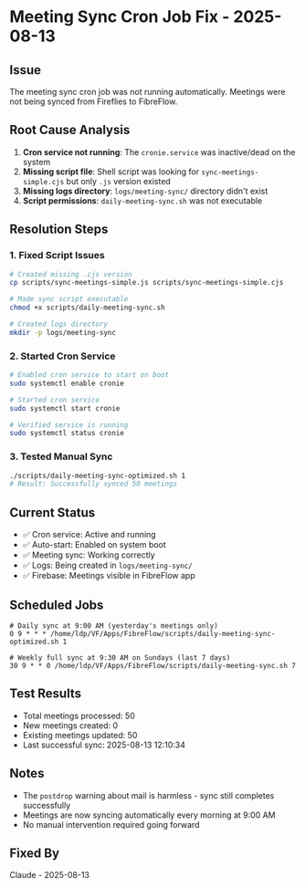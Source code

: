 # Meeting Sync Cron Job Fix - 2025-08-13

## Issue
The meeting sync cron job was not running automatically. Meetings were not being synced from Fireflies to FibreFlow.

## Root Cause Analysis
1. **Cron service not running**: The `cronie.service` was inactive/dead on the system
2. **Missing script file**: Shell script was looking for `sync-meetings-simple.cjs` but only `.js` version existed
3. **Missing logs directory**: `logs/meeting-sync/` directory didn't exist
4. **Script permissions**: `daily-meeting-sync.sh` was not executable

## Resolution Steps

### 1. Fixed Script Issues
```bash
# Created missing .cjs version
cp scripts/sync-meetings-simple.js scripts/sync-meetings-simple.cjs

# Made sync script executable
chmod +x scripts/daily-meeting-sync.sh

# Created logs directory
mkdir -p logs/meeting-sync
```

### 2. Started Cron Service
```bash
# Enabled cron service to start on boot
sudo systemctl enable cronie

# Started cron service
sudo systemctl start cronie

# Verified service is running
sudo systemctl status cronie
```

### 3. Tested Manual Sync
```bash
./scripts/daily-meeting-sync-optimized.sh 1
# Result: Successfully synced 50 meetings
```

## Current Status
- ✅ Cron service: Active and running
- ✅ Auto-start: Enabled on system boot
- ✅ Meeting sync: Working correctly
- ✅ Logs: Being created in `logs/meeting-sync/`
- ✅ Firebase: Meetings visible in FibreFlow app

## Scheduled Jobs
```cron
# Daily sync at 9:00 AM (yesterday's meetings only)
0 9 * * * /home/ldp/VF/Apps/FibreFlow/scripts/daily-meeting-sync-optimized.sh 1

# Weekly full sync at 9:30 AM on Sundays (last 7 days)
30 9 * * 0 /home/ldp/VF/Apps/FibreFlow/scripts/daily-meeting-sync.sh 7
```

## Test Results
- Total meetings processed: 50
- New meetings created: 0
- Existing meetings updated: 50
- Last successful sync: 2025-08-13 12:10:34

## Notes
- The `postdrop` warning about mail is harmless - sync still completes successfully
- Meetings are now syncing automatically every morning at 9:00 AM
- No manual intervention required going forward

## Fixed By
Claude - 2025-08-13